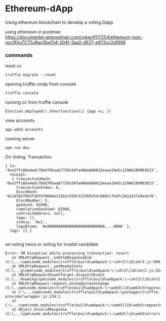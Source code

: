 # Ethereum-dApp
Using ethereum blockchain to develop a voting Dapp

using ethereum in postman 
https://documenter.getpostman.com/view/4117254/ethereum-json-rpc/RVu7CT5J#ac5be134-204f-3aa2-d527-e973cc2df968

### commands

reset cc
```
truffle migrate --reset
```

opening truffle cmdp from console
```
truffle console
```
running cc from truffle console
```
Election.deployed().then(function(i) {app =i; })
```
view accounts
```
app.web3.accounts
```
running server
```
npm run dev
```

On Voting: Transaction

```
{ tx: '0xe2ffc66a4edc7b6d705aab7728c697a466e666622eeaa19e5c12966189903b33',
  receipt:
   { transactionHash: '0xe2ffc66a4edc7b6d705aab7728c697a466e666622eeaa19e5c12966189903b33',
     transactionIndex: 0,
     blockHash: '0x16f82f893f36fdf0660a131b2c559c52256925dc0802c76dfc262a337a9e4e78',
     blockNumber: 5,
     gasUsed: 62946,
     cumulativeGasUsed: 62946,
     contractAddress: null,
     logs: [],
     status: '0x1',
     logsBloom: '0x00000000000000000000000000....0000' },
  logs: [] }
  
 ```
 
 on voting twice or voting for invalid candidate
 ```
 Error: VM Exception while processing transaction: revert
    at XMLHttpRequest._onHttpResponseEnd (C:\...\npm\node_modules\truffle\build\webpack:\~\xhr2\lib\xhr2.js:509:1)
    at XMLHttpRequest._setReadyState (C:\...g\npm\node_modules\truffle\build\webpack:\~\xhr2\lib\xhr2.js:354:1)
    at XMLHttpRequestEventTarget.dispatchEvent (C:\...Roaming\npm\node_modules\truffle\build\webpack:\~\xhr2\lib\xhr2.js:64:1)
    at XMLHttpRequest.request.onreadystatechange (C:\..npm\node_modules\truffle\build\webpack:\~\web3\lib\web3\httpprovider.js:128:1)
    at C:\...\npm\node_modules\truffle\build\webpack:\packages\truffle-provider\wrapper.js:134:1
    at C:\...\npm\node_modules\truffle\build\webpack:\~\web3\lib\web3\requestmanager.js:86:1
    at Object.InvalidResponse (C:\...\npm\node_modules\truffle\build\webpack:\~\web3\lib\web3\errors.js:38:1)
 ```   
